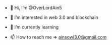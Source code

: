 - 👋 Hi, I’m @OverLordAin5
- 👀 I’m interested in web 3.0 and blockchain
- 🌱 I’m currently learning

- 📫 How to reach me => ainsowl3.0@gmail.com

<!---
OverLordAin5/OverLordAin5 is a ✨ special ✨ repository because its `README.md` (this file) appears on your GitHub profile.
You can click the Preview link to take a look at your changes.
--->
